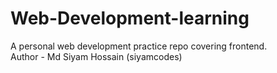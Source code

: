 # Web-Development-learning
A personal web development practice repo covering frontend.
<br>
Author - Md Siyam Hossain (siyamcodes)
